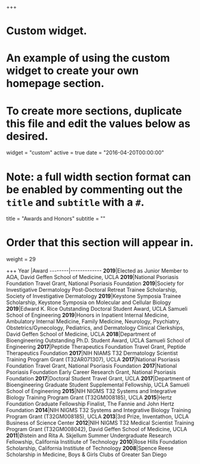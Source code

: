 +++
# Custom widget.
# An example of using the custom widget to create your own homepage section.
# To create more sections, duplicate this file and edit the values below as desired.
widget = "custom"
active = true
date = "2016-04-20T00:00:00"

# Note: a full width section format can be enabled by commenting out the `title` and `subtitle` with a `#`.
title = "Awards and Honors"
subtitle = ""

# Order that this section will appear in.
weight = 29

+++
Year	|Award
--------|-------------
**2019**|Elected as Junior Member to AΩA, David Geffen School of Medicine, UCLA
**2019**|National Psoriasis Foundation Travel Grant, National Psoriasis Foundation
**2019**|Society for Investigative Dermatology Post-Doctoral Retreat Trainee Scholarship, Society of Investigative Dermatology
**2019**|Keystone Symposia Trainee Scholarship, Keystone Symposia on Molecular and Cellular Biology
**2019**|Edward K. Rice Outstanding Doctoral Student Award, UCLA Samueli School of Engineering
**2019**|Honors in Inpatient Internal Medicine, Ambulatory Internal Medicine, Family Medicine, Neurology, Psychiatry, Obstetrics/Gynecology, Pediatrics, and Dermatology Clinical Clerkships, David Geffen School of Medicine, UCLA
**2018**|Department of Bioengineering Outstanding Ph.D. Student Award, UCLA Samueli School of Engineering
**2017**|Peptide Therapeutics Foundation Travel Grant, Peptide Therapeutics Foundation
**2017**|NIH NIAMS T32 Dermatology Scientist Training Program Grant (T32AR071307), UCLA
**2017**|National Psoriasis Foundation Travel Grant, National Psoriasis Foundation
**2017**|National Psoriasis Foundation Early Career Research Grant, National Psoriasis Foundation
**2017**|Doctoral Student Travel Grant, UCLA
**2017**|Department of Bioengineering Graduate Student Supplemental Fellowship, UCLA Samueli School of Engineering
**2015**|NIH NIGMS T32 Systems and Integrative Biology Training Program Grant (T32GM008185), UCLA
**2015**|Hertz Foundation Graduate Fellowship Finalist, The Fannie and John Hertz Foundation
**2014**|NIH NIGMS T32 Systems and Integrative Biology Training Program Grant (T32GM008185), UCLA
**2013**|3rd Prize, Inventathon, UCLA Business of Science Center
**2012**|NIH NIGMS T32 Medical Scientist Training Program Grant (T32GM008042), David Geffen School of Medicine, UCLA
**2011**|Øistein and Rita A. Skjellum Summer Undergraduate Research Fellowship, California Institiute of Technology
**2010**|Rose Hills Foundation Scholarship, California Institiute of Technology
**2008**|Spence Reese Scholarship in Medicine, Boys & Girls Clubs of Greater San Diego